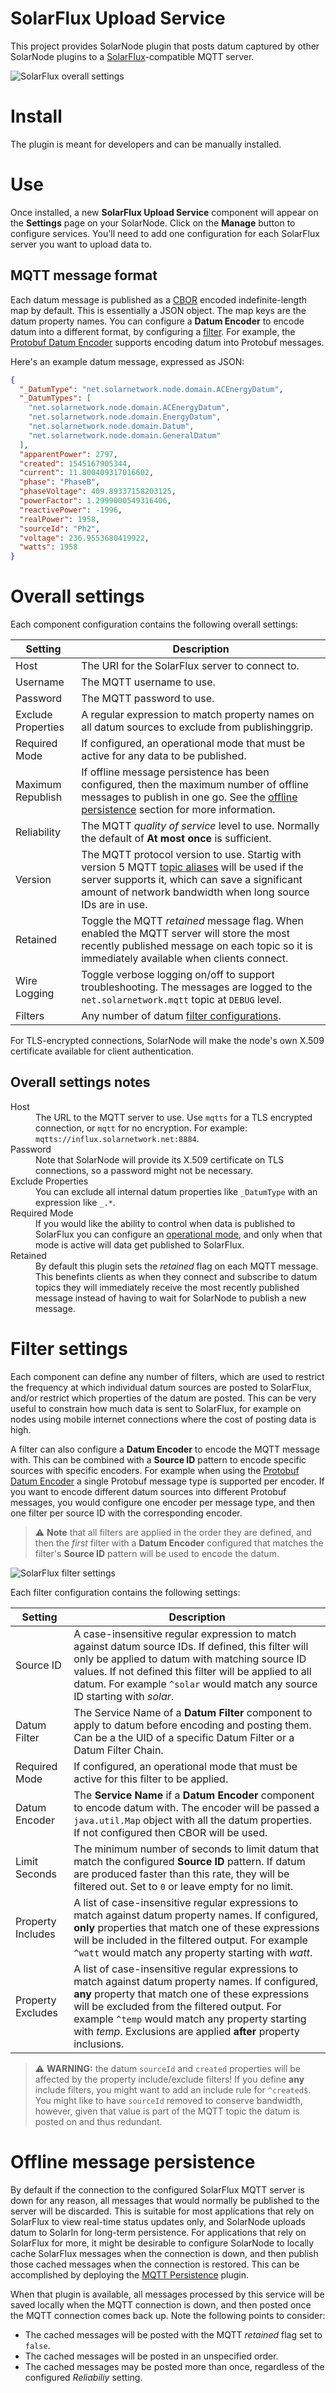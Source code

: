 # SolarFlux Upload Service

This project provides SolarNode plugin that posts datum captured by other SolarNode plugins to a
[SolarFlux][solarflux]-compatible MQTT server.

![SolarFlux overall settings](docs/solarnode-solarflux-upload-settings.png)

# Install

The plugin is meant for developers and can be manually installed.

# Use

Once installed, a new **SolarFlux Upload Service** component will appear on the **Settings** page on
your SolarNode. Click on the **Manage** button to configure services. You'll need to add one
configuration for each SolarFlux server you want to upload data to.


## MQTT message format

Each datum message is published as a [CBOR][cbor] encoded indefinite-length map by default. This is
essentially a JSON object. The map keys are the datum property names. You can configure a 
**Datum Encoder** to encode datum into a different format, by configuring a [filter](#filter-settings).
 For example, the [Protobuf Datum Encoder][protobuf-io] supports encoding datum into Protobuf messages.

Here's an example datum message, expressed as JSON:

```json
{
  "_DatumType": "net.solarnetwork.node.domain.ACEnergyDatum", 
  "_DatumTypes": [
    "net.solarnetwork.node.domain.ACEnergyDatum", 
    "net.solarnetwork.node.domain.EnergyDatum", 
    "net.solarnetwork.node.domain.Datum", 
    "net.solarnetwork.node.domain.GeneralDatum"
  ], 
  "apparentPower": 2797, 
  "created": 1545167905344, 
  "current": 11.800409317016602, 
  "phase": "PhaseB", 
  "phaseVoltage": 409.89337158203125, 
  "powerFactor": 1.2999000549316406, 
  "reactivePower": -1996, 
  "realPower": 1958, 
  "sourceId": "Ph2", 
  "voltage": 236.9553680419922, 
  "watts": 1958
}
```


# Overall settings

Each component configuration contains the following overall settings:

| Setting | Description |
|---------|-------------|
| Host | The URI for the SolarFlux server to connect to. |
| Username | The MQTT username to use. |
| Password | The MQTT password to use. |
| Exclude Properties | A regular expression to match property names on all datum sources to exclude from publishinggrip. |
| Required Mode | If configured, an operational mode that must be active for any data to be published. |
| Maximum Republish | If offline message persistence has been configured, then the maximum number of offline messages to publish in one go. See the [offline persistence](#offline-message-persistence) section for more information. |
| Reliability | The MQTT _quality of service_ level to use. Normally the default of **At most once** is sufficient. |
| Version | The MQTT protocol version to use. Startig with version 5 MQTT [topic aliases][mqtt-topic-aliases] will be used if the server supports it, which can save a significant amount of network bandwidth when long source IDs are in use.  |
| Retained | Toggle the MQTT _retained_ message flag. When enabled the MQTT server will store the most recently published message on each topic so it is immediately available when clients connect.  |
| Wire Logging | Toggle verbose logging on/off to support troubleshooting. The messages are logged to the `net.solarnetwork.mqtt` topic at `DEBUG` level. |
| Filters | Any number of datum [filter configurations](#filter-settings). |

For TLS-encrypted connections, SolarNode will make the node's own X.509 certificate available for
client authentication.

## Overall settings notes

<dl>
	<dt>Host</dt>
	<dd>The URL to the MQTT server to use. Use <code>mqtts</code> for a TLS encrypted connection,
	or <code>mqtt</code> for no encryption. For example: <code>mqtts://influx.solarnetwork.net:8884</code>.</dd>
	<dt>Password</dt>
	<dd>Note that SolarNode will provide its X.509 certificate on TLS connections, so a password
	might not be necessary.</dd>
	<dt>Exclude Properties</dt>
	<dd>You can exclude all internal datum properties like <code>_DatumType</code> with an expression
	like <code>_.*</code>.</dd>
	<dt>Required Mode</dt>
	<dd>If you would like the ability to control when data is published to SolarFlux you can
	configure an <a href="https://github.com/SolarNetwork/solarnetwork/wiki/SolarNode-Operational-Modes">operational mode</a>,
	and only when that mode is active will data get published to SolarFlux.</dd>
	<dt>Retained</dt>
	<dd>By default this plugin sets the <em>retained</em> flag on each MQTT message. This benefints clients as
	when they connect and subscribe to datum topics they will immediately receive the most recently published
	message instead of having to wait for SolarNode to publish a new message.</dd>
</dl>

# Filter settings

Each component can define any number of filters, which are used to restrict the frequency at which
individual datum sources are posted to SolarFlux, and/or restrict which properties of the datum
are posted. This can be very useful to constrain how much data is sent to SolarFlux, for example
on nodes using mobile internet connections where the cost of posting data is high.

A filter can also configure a **Datum Encoder** to encode the MQTT message with. This can be 
combined with a **Source ID** pattern to encode specific sources with specific encoders. For 
example when using the [Protobuf Datum Encoder][protobuf-io] a single Protobuf message type is
supported per encoder. If you want to encode different datum sources into different Protobuf 
messages, you would configure one encoder per message type, and then one filter per source ID
with the corresponding encoder.

> :warning: **Note** that all filters are applied in the order they are defined, and then the 
> _first_ filter with a **Datum Encoder** configured that matches the filter's **Source ID**
> pattern will be used to encode the datum.

![SolarFlux filter settings](docs/solarnode-solarflux-upload-filter-settings.png)

Each filter configuration contains the following settings:

| Setting | Description |
|---------|-------------|
| Source ID | A case-insensitive regular expression to match against datum source IDs. If defined, this filter will only be applied to datum with matching source ID values. If not defined this filter will be applied to all datum. For example `^solar` would match any source ID starting with _solar_. |
| Datum Filter | The Service Name of a **Datum Filter** component to apply to datum before encoding and posting them. Can be a the UID of a specific Datum Filter or a Datum Filter Chain. |
| Required Mode | If configured, an operational mode that must be active for this filter to be applied. |
| Datum Encoder | The <b>Service Name</b> if a <b>Datum Encoder</b> component to encode datum with. The encoder will be passed a `java.util.Map` object with all the datum properties. If not configured then CBOR will be used. |
| Limit Seconds | The minimum number of seconds to limit datum that match the configured **Source ID** pattern. If datum are produced faster than this rate, they will be filtered out. Set to `0` or leave empty for no limit. |
| Property Includes | A list of  case-insensitive regular expressions to match against datum property names. If configured, **only** properties that match one of these expressions will be included in the filtered output. For example `^watt` would match any property starting with _watt_.  |
| Property Excludes | A list of  case-insensitive regular expressions to match against datum property names. If configured, **any** property that match one of these expressions will be excluded from the filtered output. For example `^temp` would match any property starting with _temp_. Exclusions are applied **after** property inclusions.  |

> :warning: **WARNING:** the datum `sourceId` and `created` properties will be affected by the 
  property include/exclude filters! If you define **any** include filters, you might want to
  add an include rule for `^created$`. You might like to have `sourceId` removed to conserve
  bandwidth, however, given that value is part of the MQTT topic the datum is posted on and thus
  redundant.

# Offline message persistence

By default if the connection to the configured SolarFlux MQTT server is down for any reason, all
messages that would normally be published to the server will be discarded. This is suitable for 
most applications that rely on SolarFlux to view real-time status updates only, and SolarNode
uploads datum to SolarIn for long-term persistence. For applications that rely on SolarFlux for
more, it might be desirable to configure SolarNode to locally cache SolarFlux messages when the
connection is down, and then publish those cached messages when the connection is restored. This
can be accomplished by deploying the [MQTT Persistence](../net.solarnetwork.node.dao.mqtt.jdbc)
plugin.

When that plugin is available, all messages processed by this service will be saved locally when the
MQTT connection is down, and then posted once the MQTT connection comes back up. Note the following
points to consider:

 * The cached messages will be posted with the MQTT _retained_ flag set to `false`.
 * The cached messages will be posted in an unspecified order.
 * The cached messages may be posted more than once, regardless of the configured _Reliabiliy_
   setting.

[cbor]: http://cbor.io/
[mqtt-topic-aliases]: https://www.hivemq.com/blog/mqtt5-essentials-part10-topic-alias/
[protobuf-io]: ../net.solarnetwork.node.io.protobuf#protobuf-datum-encoderdecoder
[solarflux]: https://github.com/SolarNetwork/solarnetwork/wiki/SolarFlux-API
